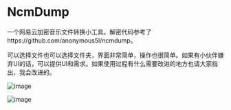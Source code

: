 # NcmDump

一个网易云加密音乐文件转换小工具。解密代码参考了https://github.com/anonymous5l/ncmdump。

可以选择文件也可以选择文件夹，界面非常简单，操作也很简单。如果有小伙伴嫌弃UI的话，可以提供UI和需求。如果使用过程有什么需要改进的地方也请大家指出，我会改进的。

![image]( https://github.com/roller-coaster/NcmDump/blob/master/explainImage/屏幕快照%202019-01-03%2023.21.43.png?raw=true)

![image](https://github.com/roller-coaster/NcmDump/blob/master/explainImage/屏幕快照%202019-01-03%2023.27.01.png)
